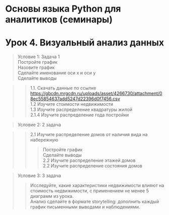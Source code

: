 # Основы языка Python для аналитиков (семинары)                 
# Урок 4. Визуальный анализ данных                                        
                              
> Условие 1: Задача 1                     
Постройте график                 
Назовите график                
Сделайте именование оси x и оси y                 
Сделайте выводы                    
                   
>> 1.1. Скачать данные по ссылке https://gbcdn.mrgcdn.ru/uploads/asset/4266730/attachment/08ec55854637add5247d22396d0f7456.csv                                   
>> 1.2 Изучите стоимости недвижимости                              
>> 1.3 Изучите распределение квадратуры жилой                    
>> 2.1.4 Изучите распределение года постройки              
                      
> Условие 2: 2 задача                         
                      
>> 2.1 Изучите распределение домов от наличия вида на набережную                      
>>> Постройте график                          
>>> Сделайте выводы                
>> 2.2 Изучите распределение этажей домов                  
>> 2.2 Изучите распределение состояния домов              
                       
> Условие 3: 3 задача                  
>> Исследуйте, какие характеристики недвижимости влияют на стоимость недвижимости, с применением не менее 5 диаграмм из урока.                 
Анализ сделайте в формате storytelling: дополнить каждый график письменными выводами и наблюдениями.                                 
